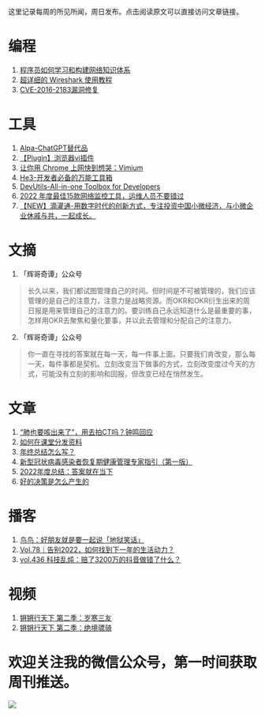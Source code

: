 这里记录每周的所见所闻，周日发布。点击阅读原文可以直接访问文章链接。

# 编程
1. [程序员如何学习和构建网络知识体系](https://plantegg.github.io/2020/05/24/%E7%A8%8B%E5%BA%8F%E5%91%98%E5%A6%82%E4%BD%95%E5%AD%A6%E4%B9%A0%E5%92%8C%E6%9E%84%E5%BB%BA%E7%BD%91%E7%BB%9C%E7%9F%A5%E8%AF%86%E4%BD%93%E7%B3%BB/)
2. [超详细的 Wireshark 使用教程](https://mp.weixin.qq.com/s/snMekdwdtU1H8AM_IYRNtA)
3. [CVE-2016-2183漏洞修复](https://www.cnblogs.com/jianshuai520/p/14333483.html)

# 工具
1. [Alpa-ChatGPT替代品](https://opt.alpa.ai/)
2. [【Plugin】浏览器vi插件](https://chrome.google.com/webstore/detail/vimium/dbepggeogbaibhgnhhndojpepiihcmeb/related)
3. [让你用 Chrome 上网快到想哭：Vimium](https://sspai.com/post/27723)
4. [He3-开发者必备的万能工具箱](https://he3.app/zh/)
5. [DevUtils-All-in-one Toolbox for Developers](https://devutils.com/)
6. [2022 年度最佳15款网络监控工具，运维人员不要错过](https://mp.weixin.qq.com/s/bwt8BgPswDSBeA2awaEijA)
7. [【NEW】滴灌通-用数字时代的创新方式，专注投资中国小微经济，与小微企业休戚与共，一起成长。](https://microconnect.com/zh-hans/)

# 文摘
1. 「辉哥奇谭」公众号
> 长久以来，我们都试图管理自己的时间。但时间是不可被管理的，我们应该管理的是自己的注意力，注意力是战略资源。而OKR和OKR衍生出来的周日报是用来管理自己的注意力的。要训练自己永远知道什么是最重要的事，怎样用OKR去聚焦和量化要事，并以此去管理和分配自己的注意力。
2. 「辉哥奇谭」公众号
> 你一直在寻找的答案就在每一天，每一件事上面。只要我们肯改变，那么每一天，每件事都是契机。立刻改变当下做事的方式，立刻改变度过今天的方式，可能没有立刻的影响和回报，但改变已经在悄然发生。

# 文章
1. [“肺也要咳出来了”，用去拍CT吗？钟鸣回应](https://mp.weixin.qq.com/s/Btj7IQhXk6pQ-mNnDNNtjw)
2. [如何在课堂分发资料](https://mp.weixin.qq.com/s/q9xH7-vKLBeD4VbsDOegaQ)
3. [年终总结怎么写？](https://mp.weixin.qq.com/s/Wx8P7DzYvOYCe73onxIBPQ)
4. [新型冠状病毒感染者恢复期健康管理专家指引（第一版）](https://mp.weixin.qq.com/s/ldircQqaPAEOQaZEnuf14w)
5. [2022年度总结：答案就在当下](https://mp.weixin.qq.com/s/7gJstbhXNWzq6NZvRckkQw)
6. [好的决策是怎么产生的](https://mp.weixin.qq.com/s/XsMLHQYyweQl-e0if5iy1Q)

# 播客
1. [鸟鸟：好朋友就是要一起说「地狱笑话」](https://www.xiaoyuzhoufm.com/episode/63abf06b9acee6cd2f84e02a?s=eyJ1IjogIjVlN2ZlY2MyMWJmYmJjM2RhZDgzNmNjNCJ9)
2. [Vol.78｜告别2022，如何找到下一年的生活动力？](https://www.xiaoyuzhoufm.com/episode/63a57c344ded9d81d0a119fe?s=eyJ1IjogIjVlN2ZlY2MyMWJmYmJjM2RhZDgzNmNjNCJ9)
3. [vol.436 科技乱炖：赔了3200万的抖音做错了什么？](https://www.xiaoyuzhoufm.com/episode/637cfc5aff03707e0bdfb6f4?s=eyJ1IjogIjVlN2ZlY2MyMWJmYmJjM2RhZDgzNmNjNCJ9)

# 视频
1. [锵锵行天下 第二季：岁寒三友](https://v.youku.com/v_show/id_XNTEyMzg3MzE2MA==.html?sharefrom=iphone&scene=long&playMode=normal&sharekey=4fee5133b7b1299fc0d3614792e326f74)
2. [锵锵行天下 第二季：绝境骠骑](https://v.youku.com/v_show/id_XNTEzMTE3NzQyOA==.html?sharefrom=iphone&scene=long&playMode=normal&sharekey=87e36143668304296b385fefd025a2552)

# 欢迎关注我的微信公众号，第一时间获取周刊推送。
![](https://files.catbox.moe/s0g0p6.png)